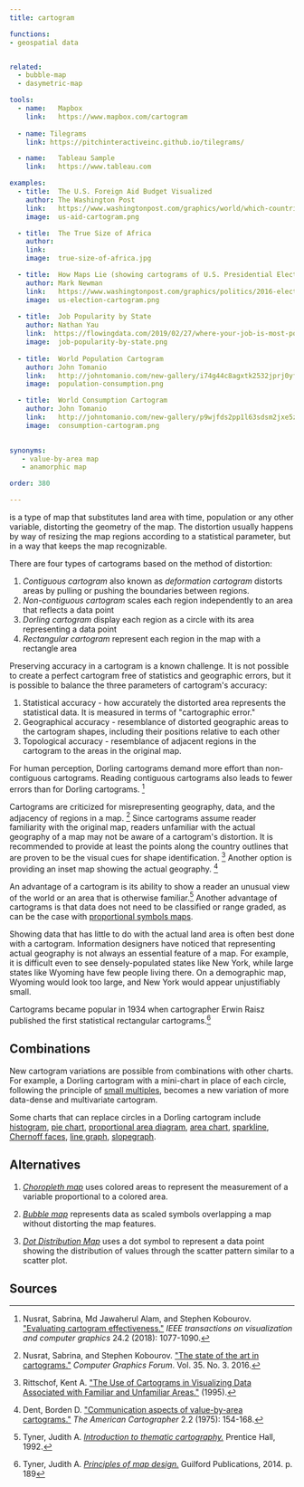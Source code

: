 ```yaml
---
title: cartogram

functions:
- geospatial data


related:
  - bubble-map
  - dasymetric-map

tools:
  - name:   Mapbox
    link:   https://www.mapbox.com/cartogram
    
  - name: Tilegrams
    link: https://pitchinteractiveinc.github.io/tilegrams/

  - name:   Tableau Sample
    link:   https://www.tableau.com

examples:
  - title:  The U.S. Foreign Aid Budget Visualized
    author: The Washington Post
    link:   https://www.washingtonpost.com/graphics/world/which-countries-get-the-most-foreign-aid/
    image:  us-aid-cartogram.png

  - title:  The True Size of Africa
    author: 
    link:  
    image:  true-size-of-africa.jpg

  - title:  How Maps Lie (showing cartograms of U.S. Presidential Election 2016)
    author: Mark Newman
    link:   https://www.washingtonpost.com/graphics/politics/2016-election/how-election-maps-lie/
    image:  us-election-cartogram.png
 
  - title:  Job Popularity by State
    author: Nathan Yau
    link:  https://flowingdata.com/2019/02/27/where-your-job-is-most-popular/
    image:  job-popularity-by-state.png
 
  - title:  World Population Cartogram
    author: John Tomanio
    link:   http://johntomanio.com/new-gallery/i74g44c8agxtk2532jprj0yf7fj7gc
    image:  population-consumption.png

  - title:  World Consumption Cartogram
    author: John Tomanio
    link:   http://johntomanio.com/new-gallery/p9wjfds2pp1l63sdsm2jxe5zjikteg
    image:  consumption-cartogram.png
    

synonyms:
   - value-by-area map
   - anamorphic map

order: 380

---
```


is a type of map that substitutes land area with time, population or any other variable, distorting the geometry of the map. The distortion usually happens by way of resizing the map regions according to a statistical parameter, but in a way that keeps the map recognizable.

<!--more-->
There are four types of cartograms based on the method of distortion: 
1. *Contiguous cartogram* also known as *deformation cartogram*  distorts areas by pulling or pushing the boundaries between regions. 
2. *Non-contiguous cartogram*  scales each region independently to an area that reflects a data point
3. *Dorling cartogram* display each region as a circle with its area representing a data point
4. *Rectangular cartogram* represent each region in the map with a rectangle area 

Preserving accuracy in a cartogram is a known challenge. It is not possible to create a perfect cartogram free of statistics and geographic errors, but it is possible to balance the three parameters of cartogram's accuracy:

1. Statistical accuracy - how accurately the distorted area represents the statistical data. It is measured in terms of "cartographic error."
2. Geographical accuracy - resemblance of distorted geographic areas to the cartogram shapes, including their positions relative to each other
3. Topological accuracy - resemblance of adjacent regions in the cartogram to the areas in the original map.

For human perception, Dorling cartograms demand more effort than non-contiguous cartograms. Reading contiguous cartograms also leads to fewer errors than for Dorling cartograms. [^nusrat]

Cartograms are criticized for misrepresenting geography, data, and the adjacency of regions in a map. [^nusr] Since cartograms assume reader familiarity with the original map, readers unfamiliar with the actual geography of a map may not be aware of a cartogram's distortion.   It is recommended to provide at least the points along the country outlines that are proven to be the visual cues for shape identification. [^rittschof] Another option is providing an inset map showing the actual geography. [^dent]

An advantage of a cartogram is its ability to show a reader an unusual view of the world or an area that is otherwise familiar.[^tyner3]
Another advantage of cartograms is that data does not need to be classified or range graded, as can be the case with [proportional symbols maps](/bubble-map).
 
Showing data that has little to do with the actual land area is often best done with a cartogram. Information designers have noticed that representing actual geography is not always an essential feature of a map. For example, it is difficult even to see densely-populated states like New York, while large states like Wyoming have few people living there. On a demographic map, Wyoming would look too large, and New York would appear unjustifiably small.

Cartograms became popular in 1934 when cartographer Erwin Raisz published the first statistical rectangular cartograms.[^tyner]

## Combinations
New cartogram variations are possible from combinations with other charts. For example, a Dorling cartogram with a mini-chart in place of each circle, following the principle of [small multiples](/small-multiples), becomes a new variation of more data-dense and multivariate cartogram. 

Some charts that can replace circles in a Dorling cartogram include [histogram](/histogram), [pie chart](/pie-chart), [proportional area diagram](/proportional-area-diagram), [area chart](/area-chart), [sparkline](sparkline), [Chernoff faces](/chernoff-faces), [line graph](/line-graph), [slopegraph](/slopegraph).

## Alternatives
1. [*Choropleth map*](/choropleth-map) uses colored areas to represent the measurement of a variable proportional to a colored area.

2. [*Bubble map*](/bubble-map) represents data as scaled symbols overlapping a map without distorting the map features.

3. [*Dot Distribution Map*](/dot-distribution-map) uses a dot symbol to represent a data point showing the distribution of values through the scatter pattern similar to a scatter plot.

## Sources
[^nusrat]: Nusrat, Sabrina, Md Jawaherul Alam, and Stephen Kobourov. ["Evaluating cartogram effectiveness."](https://arxiv.org/pdf/1504.02218.pdf) *IEEE transactions on visualization and computer graphics* 24.2 (2018): 1077-1090.
[^nusr]: Nusrat, Sabrina, and Stephen Kobourov. ["The state of the art in cartograms."](https://www2.cs.arizona.edu/~kobourov/star.pdf) *Computer Graphics Forum*. Vol. 35. No. 3. 2016.
[^tyner3]: Tyner, Judith A. [*Introduction to thematic cartography.*](https://www.amazon.com/Introduction-Thematic-Cartography-Judith-Tyner/dp/0134891058) Prentice Hall, 1992.
[^tyner]: Tyner, Judith A. [*Principles of map design.*](https://books.google.com/books?id=385ti0DxibcC) Guilford Publications, 2014. p. 189 
[^rittschof]: Rittschof, Kent A. ["The Use of Cartograms in Visualizing Data Associated with Familiar and Unfamiliar Areas."](https://archive.org/details/ERIC_ED384624/page/n3) (1995).
[^dent]: Dent, Borden D. ["Communication aspects of value-by-area cartograms."](https://www.tandfonline.com/doi/abs/10.1559/152304075784313278) *The American Cartographer* 2.2 (1975): 154-168.

